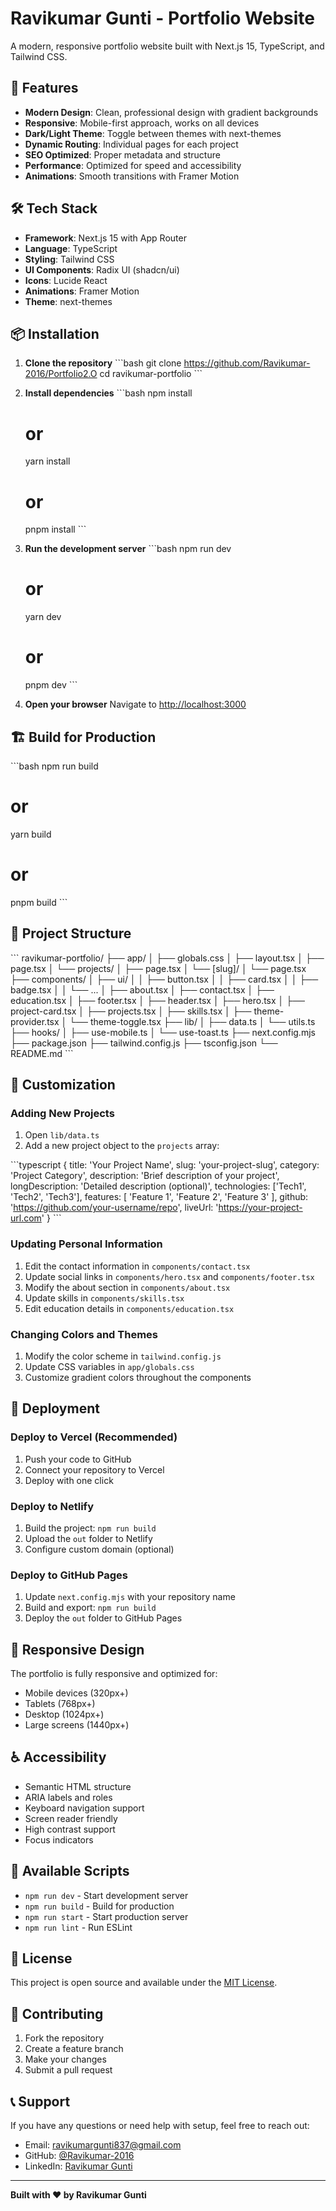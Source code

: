 # Ravikumar Gunti - Portfolio Website

A modern, responsive portfolio website built with Next.js 15, TypeScript, and Tailwind CSS.

## 🚀 Features

- **Modern Design**: Clean, professional design with gradient backgrounds
- **Responsive**: Mobile-first approach, works on all devices
- **Dark/Light Theme**: Toggle between themes with next-themes
- **Dynamic Routing**: Individual pages for each project
- **SEO Optimized**: Proper metadata and structure
- **Performance**: Optimized for speed and accessibility
- **Animations**: Smooth transitions with Framer Motion

## 🛠️ Tech Stack

- **Framework**: Next.js 15 with App Router
- **Language**: TypeScript
- **Styling**: Tailwind CSS
- **UI Components**: Radix UI (shadcn/ui)
- **Icons**: Lucide React
- **Animations**: Framer Motion
- **Theme**: next-themes

## 📦 Installation

1. **Clone the repository**
   \`\`\`bash
   git clone https://github.com/Ravikumar-2016/Portfolio2.O
   cd ravikumar-portfolio
   \`\`\`

2. **Install dependencies**
   \`\`\`bash
   npm install
   # or
   yarn install
   # or
   pnpm install
   \`\`\`

3. **Run the development server**
   \`\`\`bash
   npm run dev
   # or
   yarn dev
   # or
   pnpm dev
   \`\`\`

4. **Open your browser**
   Navigate to [http://localhost:3000](http://localhost:3000)

## 🏗️ Build for Production

\`\`\`bash
npm run build
# or
yarn build
# or
pnpm build
\`\`\`

## 📁 Project Structure

\`\`\`
ravikumar-portfolio/
├── app/
│   ├── globals.css
│   ├── layout.tsx
│   ├── page.tsx
│   └── projects/
│       ├── page.tsx
│       └── [slug]/
│           └── page.tsx
├── components/
│   ├── ui/
│   │   ├── button.tsx
│   │   ├── card.tsx
│   │   ├── badge.tsx
│   │   └── ...
│   ├── about.tsx
│   ├── contact.tsx
│   ├── education.tsx
│   ├── footer.tsx
│   ├── header.tsx
│   ├── hero.tsx
│   ├── project-card.tsx
│   ├── projects.tsx
│   ├── skills.tsx
│   ├── theme-provider.tsx
│   └── theme-toggle.tsx
├── lib/
│   ├── data.ts
│   └── utils.ts
├── hooks/
│   ├── use-mobile.ts
│   └── use-toast.ts
├── next.config.mjs
├── package.json
├── tailwind.config.js
├── tsconfig.json
└── README.md
\`\`\`

## 🎨 Customization

### Adding New Projects

1. Open `lib/data.ts`
2. Add a new project object to the `projects` array:

\`\`\`typescript
{
  title: 'Your Project Name',
  slug: 'your-project-slug',
  category: 'Project Category',
  description: 'Brief description of your project',
  longDescription: 'Detailed description (optional)',
  technologies: ['Tech1', 'Tech2', 'Tech3'],
  features: [
    'Feature 1',
    'Feature 2',
    'Feature 3'
  ],
  github: 'https://github.com/your-username/repo',
  liveUrl: 'https://your-project-url.com'
}
\`\`\`

### Updating Personal Information

1. Edit the contact information in `components/contact.tsx`
2. Update social links in `components/hero.tsx` and `components/footer.tsx`
3. Modify the about section in `components/about.tsx`
4. Update skills in `components/skills.tsx`
5. Edit education details in `components/education.tsx`

### Changing Colors and Themes

1. Modify the color scheme in `tailwind.config.js`
2. Update CSS variables in `app/globals.css`
3. Customize gradient colors throughout the components

## 🚀 Deployment

### Deploy to Vercel (Recommended)

1. Push your code to GitHub
2. Connect your repository to Vercel
3. Deploy with one click

### Deploy to Netlify

1. Build the project: `npm run build`
2. Upload the `out` folder to Netlify
3. Configure custom domain (optional)

### Deploy to GitHub Pages

1. Update `next.config.mjs` with your repository name
2. Build and export: `npm run build`
3. Deploy the `out` folder to GitHub Pages

## 📱 Responsive Design

The portfolio is fully responsive and optimized for:
- Mobile devices (320px+)
- Tablets (768px+)
- Desktop (1024px+)
- Large screens (1440px+)

## ♿ Accessibility

- Semantic HTML structure
- ARIA labels and roles
- Keyboard navigation support
- Screen reader friendly
- High contrast support
- Focus indicators

## 🔧 Available Scripts

- `npm run dev` - Start development server
- `npm run build` - Build for production
- `npm run start` - Start production server
- `npm run lint` - Run ESLint

## 📄 License

This project is open source and available under the [MIT License](LICENSE).

## 🤝 Contributing

1. Fork the repository
2. Create a feature branch
3. Make your changes
4. Submit a pull request

## 📞 Support

If you have any questions or need help with setup, feel free to reach out:

- Email: ravikumargunti837@gmail.com
- GitHub: [@Ravikumar-2016](https://github.com/Ravikumar-2016)
- LinkedIn: [Ravikumar Gunti](https://www.linkedin.com/in/ravikumar-gunti-8b360a2a8/)

---

**Built with ❤️ by Ravikumar Gunti**
